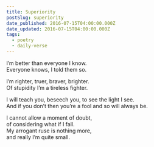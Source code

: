 ```yaml
---
title: Superiority
postSlug: superiority
date_published: 2016-07-15T04:00:00.000Z
date_updated: 2016-07-15T04:00:00.000Z
tags:
  - poetry
  - daily-verse
---
```


I’m better than everyone I know.  
Everyone knows, I told them so.

I’m righter, truer, braver, brighter.  
Of stupidity I’m a tireless fighter.

I will teach you, beseech you, to see the light I see.  
And if you don’t then you’re a fool and so will always be.

I cannot allow a moment of doubt,  
of considering what if I fall.  
My arrogant ruse is nothing more,  
and really I’m quite small.

